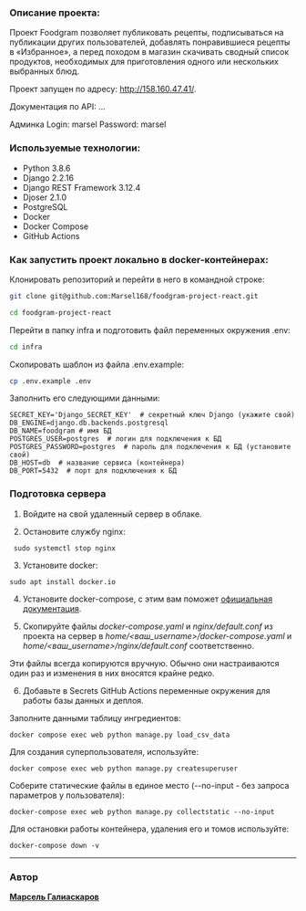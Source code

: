 ### Описание проекта:

Проект Foodgram позволяет публиковать рецепты, подписываться на 
публикации других пользователей, добавлять понравившиеся рецепты в «Избранное», 
а перед походом в магазин скачивать сводный список продуктов, 
необходимых для приготовления одного или нескольких выбранных блюд.

Проект запущен по адресу: http://158.160.47.41/.

Документация по API: ...

Админка
Login: marsel
Password: marsel

### Используемые технологии:
- Python 3.8.6  
- Django 2.2.16  
- Django REST Framework 3.12.4  
- Djoser 2.1.0  
- PostgreSQL
- Docker
- Docker Compose
- GitHub Actions 


### Как запустить проект локально в docker-контейнерах:

Клонировать репозиторий и перейти в него в командной строке:

```bash
git clone git@github.com:Marsel168/foodgram-project-react.git
```

```bash
cd foodgram-project-react
```

Перейти в папку infra и подготовить файл переменных окружения .env:

```bash
cd infra
```

Скопировать шаблон из файла .env.example:
```bash
cp .env.example .env
```

Заполнить его следующими данными:
```
SECRET_KEY='Django_SECRET_KEY'  # секретный ключ Django (укажите свой)
DB_ENGINE=django.db.backends.postgresql
DB_NAME=foodgram # имя БД
POSTGRES_USER=postgres  # логин для подключения к БД
POSTGRES_PASSWORD=postgres  # пароль для подключения к БД (установите свой)
DB_HOST=db  # название сервиса (контейнера)
DB_PORT=5432  # порт для подключения к БД
```

### Подготовка сервера

1. Войдите на свой удаленный сервер в облаке.
    
2. Остановите службу nginx:
```
 sudo systemctl stop nginx 
```

3. Установите docker:
```
sudo apt install docker.io 
```

4. Установите docker-compose, с этим вам поможет  [официальная документация](https://docs.docker.com/compose/install/).
    
5. Скопируйте файлы  _docker-compose.yaml_  и  _nginx/default.conf_  из проекта на сервер в  _home/<ваш_username>/docker-compose.yaml_  и  _home/<ваш_username>/nginx/default.conf_  соответственно.
    

Эти файлы всегда копируются вручную. Обычно они настраиваются один раз и изменения в них вносятся крайне редко.

6. Добавьте в Secrets GitHub Actions переменные окружения для работы базы данных и деплоя.


Заполните данными таблицу ингредиентов:
```
docker compose exec web python manage.py load_csv_data
```

Для создания суперпользователя, используйте:
```
docker compose exec web python manage.py createsuperuser
```

Соберите статические файлы в единое место (--no-input - без запроса параметров у пользователя):

```
docker-compose exec web python manage.py collectstatic --no-input
```

Для остановки работы контейнера, удаления его и томов используйте:

```
docker-compose down -v
```

___________________________________
### Автор
[**Марсель Галиаскаров**](https://github.com/Marsel168)

